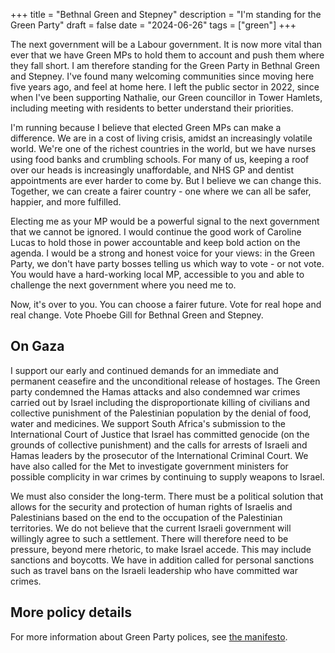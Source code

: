 +++
title = "Bethnal Green and Stepney"
description = "I'm standing for the Green Party"
draft = false
date = "2024-06-26"
tags = ["green"]
+++

The next government will be a Labour government. It is now more vital than ever that we have Green MPs to hold them to account and push them where they fall short. I am therefore standing for the Green Party in Bethnal Green and Stepney. I've found many welcoming communities since moving here five years ago, and feel at home here. I left the public sector in 2022, since when I've been supporting Nathalie, our Green councillor in Tower Hamlets, including meeting with residents to better understand their priorities.

I'm running because I believe that elected Green MPs can make a difference. We are in a cost of living crisis, amidst an increasingly volatile world. We're one of the richest countries in the world, but we have nurses using food banks and crumbling schools. For many of us, keeping a roof over our heads is increasingly unaffordable, and NHS GP and dentist appointments are ever harder to come by. But I believe we can change this. Together, we can create a fairer country - one where we can all be safer, happier, and more fulfilled.

Electing me as your MP would be a powerful signal to the next government that we cannot be ignored. I would continue the good work of Caroline Lucas to hold those in power accountable and keep bold action on the agenda. I would be a strong and honest voice for your views: in the Green Party, we don't have party bosses telling us which way to vote - or not vote. You would have a hard-working local MP, accessible to you and able to challenge the next government where you need me to.

Now, it's over to you. You can choose a fairer future. Vote for real hope and real change. Vote Phoebe Gill for Bethnal Green and Stepney.

## On Gaza

I support our early and continued demands for an immediate and permanent ceasefire and the unconditional release of hostages. The Green party condemned the Hamas attacks and also condemned war crimes carried out by Israel including the disproportionate killing of civilians and collective punishment of the Palestinian population by the denial of food, water and medicines. We support South Africa's submission to the International Court of Justice that Israel has committed genocide (on the grounds of collective punishment) and the calls for arrests of Israeli and Hamas leaders by the prosecutor of the International Criminal Court. We have also called for the Met to investigate government ministers for possible complicity in war crimes by continuing to supply weapons to Israel.

We must also consider the long-term. There must be a political solution that allows for the security and protection of human rights of Israelis and Palestinians based on the end to the occupation of the Palestinian territories. We do not believe that the current Israeli government will willingly agree to such a settlement. There will therefore need to be pressure, beyond mere rhetoric, to make Israel accede. This may include sanctions and boycotts. We have in addition called for personal sanctions such as travel bans on the Israeli leadership who have committed war crimes.

## More policy details

For more information about Green Party polices, see [the manifesto](https://greenparty.org.uk/about/our-manifesto/).
